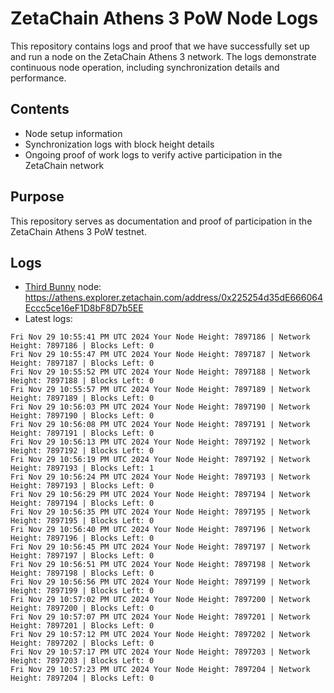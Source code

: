 # ZetaChain Athens 3 PoW Node Logs
This repository contains logs and proof that we have successfully set up and run a node on the ZetaChain Athens 3 network. The logs demonstrate continuous node operation, including synchronization details and performance.

## Contents
- Node setup information
- Synchronization logs with block height details
- Ongoing proof of work logs to verify active participation in the ZetaChain network

## Purpose
This repository serves as documentation and proof of participation in the ZetaChain Athens 3 PoW testnet.

## Logs

- [Third Bunny](https://thirdbunny.xyz/) node: https://athens.explorer.zetachain.com/address/0x225254d35dE666064Eccc5ce16eF1D8bF8D7b5EE
- Latest logs:
```
Fri Nov 29 10:55:41 PM UTC 2024 Your Node Height: 7897186 | Network Height: 7897186 | Blocks Left: 0
Fri Nov 29 10:55:47 PM UTC 2024 Your Node Height: 7897187 | Network Height: 7897187 | Blocks Left: 0
Fri Nov 29 10:55:52 PM UTC 2024 Your Node Height: 7897188 | Network Height: 7897188 | Blocks Left: 0
Fri Nov 29 10:55:57 PM UTC 2024 Your Node Height: 7897189 | Network Height: 7897189 | Blocks Left: 0
Fri Nov 29 10:56:03 PM UTC 2024 Your Node Height: 7897190 | Network Height: 7897190 | Blocks Left: 0
Fri Nov 29 10:56:08 PM UTC 2024 Your Node Height: 7897191 | Network Height: 7897191 | Blocks Left: 0
Fri Nov 29 10:56:13 PM UTC 2024 Your Node Height: 7897192 | Network Height: 7897192 | Blocks Left: 0
Fri Nov 29 10:56:19 PM UTC 2024 Your Node Height: 7897192 | Network Height: 7897193 | Blocks Left: 1
Fri Nov 29 10:56:24 PM UTC 2024 Your Node Height: 7897193 | Network Height: 7897193 | Blocks Left: 0
Fri Nov 29 10:56:29 PM UTC 2024 Your Node Height: 7897194 | Network Height: 7897194 | Blocks Left: 0
Fri Nov 29 10:56:35 PM UTC 2024 Your Node Height: 7897195 | Network Height: 7897195 | Blocks Left: 0
Fri Nov 29 10:56:40 PM UTC 2024 Your Node Height: 7897196 | Network Height: 7897196 | Blocks Left: 0
Fri Nov 29 10:56:45 PM UTC 2024 Your Node Height: 7897197 | Network Height: 7897197 | Blocks Left: 0
Fri Nov 29 10:56:51 PM UTC 2024 Your Node Height: 7897198 | Network Height: 7897198 | Blocks Left: 0
Fri Nov 29 10:56:56 PM UTC 2024 Your Node Height: 7897199 | Network Height: 7897199 | Blocks Left: 0
Fri Nov 29 10:57:02 PM UTC 2024 Your Node Height: 7897200 | Network Height: 7897200 | Blocks Left: 0
Fri Nov 29 10:57:07 PM UTC 2024 Your Node Height: 7897201 | Network Height: 7897201 | Blocks Left: 0
Fri Nov 29 10:57:12 PM UTC 2024 Your Node Height: 7897202 | Network Height: 7897202 | Blocks Left: 0
Fri Nov 29 10:57:17 PM UTC 2024 Your Node Height: 7897203 | Network Height: 7897203 | Blocks Left: 0
Fri Nov 29 10:57:23 PM UTC 2024 Your Node Height: 7897204 | Network Height: 7897204 | Blocks Left: 0
```
